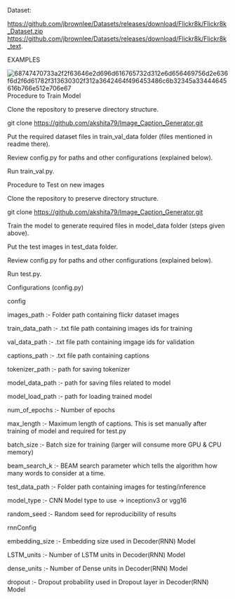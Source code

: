  Dataset:

https://github.com/jbrownlee/Datasets/releases/download/Flickr8k/Flickr8k_Dataset.zip
https://github.com/jbrownlee/Datasets/releases/download/Flickr8k/Flickr8k_text.


EXAMPLES

![68747470733a2f2f63646e2d696d616765732d312e6d656469756d2e636f6d2f6d61782f313630302f312a3642464f496453486c6b32345a33444645616b766e512e706e67](https://user-images.githubusercontent.com/92212914/224806284-e2d5dc94-c9e9-4af2-81d6-be671b608425.png)
Procedure to Train Model

Clone the repository to preserve directory structure.

git clone https://github.com/akshita79/Image_Caption_Generator.git

Put the required dataset files in train_val_data folder (files mentioned in readme there).

Review config.py for paths and other configurations (explained below).

Run train_val.py.
 
 
 Procedure to Test on new images

Clone the repository to preserve directory structure.

git clone https://github.com/akshita79/Image_Caption_Generator.git

Train the model to generate required files in model_data folder (steps given above).

Put the test images in test_data folder.

Review config.py for paths and other configurations (explained below).

Run test.py.



Configurations (config.py)


config

images_path :- Folder path containing flickr dataset images

train_data_path :- .txt file path containing images ids for training

val_data_path :- .txt file path containing imgage ids for validation

captions_path :- .txt file path containing captions

tokenizer_path :- path for saving tokenizer

model_data_path :- path for saving files related to model

model_load_path :- path for loading trained model

num_of_epochs :- Number of epochs

max_length :- Maximum length of captions. This is set manually after training of model and required for test.py

batch_size :- Batch size for training (larger will consume more GPU & CPU memory)

beam_search_k :- BEAM search parameter which tells the algorithm how many words to consider at a time.

test_data_path :- Folder path containing images for testing/inference

model_type :- CNN Model type to use -> inceptionv3 or vgg16

random_seed :- Random seed for reproducibility of results


rnnConfig

embedding_size :- Embedding size used in Decoder(RNN) Model

LSTM_units :- Number of LSTM units in Decoder(RNN) Model

dense_units :- Number of Dense units in Decoder(RNN) Model

dropout :- Dropout probability used in Dropout layer in Decoder(RNN) Model

